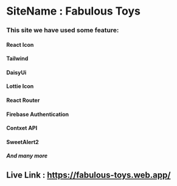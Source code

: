 # SiteName : Fabulous Toys
### This site we have used some feature:
#### React Icon
#### Tailwind
#### DaisyUi
#### Lottie Icon
#### React Router
#### Firebase Authentication
#### Contxet API
#### SweetAlert2
##### And many more

## Live Link : https://fabulous-toys.web.app/
